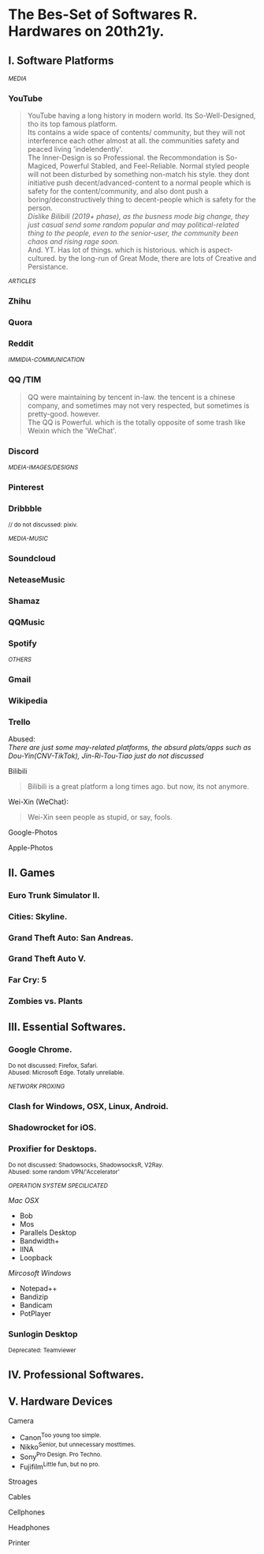 
# The Bes-Set of Softwares R. Hardwares on 20th21y.

## I. Software Platforms

<small>*MEDIA*</small>

### YouTube
> YouTube having a long history in modern world. Its So-Well-Designed, tho its top famous platform.  
> Its contains a wide space of contents/ community, but they will not interference each other almost at all. the communities safety and peaced living 'indelendently'.  
> The Inner-Design is so Professional. the Recommondation is So-Magiced, Powerful Stabled, and Feel-Reliable. Normal styled people will not been disturbed by something non-match his style. they dont initiative push decent/advanced-content to a normal people which is safety for the content/community, and also dont push a boring/deconstructively thing to decent-people which is safety for the person.  
> *Dislike Bilibili (2019+ phase), as the busness mode big change, they just casual send some random popular and may political-related thing to the people, even to the senior-user, the community been chaos and rising rage soon.*  
> And. YT. Has lot of things. which is historious. which is aspect-cultured. by the long-run of Great Mode, there are lots of Creative and Persistance.


<small>*ARTICLES*</small>

### Zhihu

### Quora

### Reddit


<small>*IMMIDIA-COMMUNICATION*</small>

### QQ /TIM
> QQ were maintaining by tencent in-law. the tencent is a chinese company, and sometimes may not very respected, but sometimes is pretty-good. however.  
> The QQ is Powerful. which is the totally opposite of some trash like Weixin which the 'WeChat'.

### Discord

<small>*MDEIA-IMAGES/DESIGNS*</small>

### Pinterest

### Dribbble

<sub>// do not discussed: pixiv.</sub>

<small>*MEDIA-MUSIC*</small>

### Soundcloud

### NeteaseMusic

### Shamaz

### QQMusic

### Spotify

<small>*OTHERS*</small>

### Gmail

### Wikipedia

### Trello

Abused:  
*There are just some may-related platforms, the absurd plats/apps such as Dou-Yin(CNV-TikTok), Jin-Ri-Tou-Tiao just do not discussed*

Bilibili
> Bilibili is a great platform a long times ago. but now, its not anymore.

Wei-Xin (WeChat):
> Wei-Xin seen people as stupid, or say, fools. 

Google-Photos

Apple-Photos



## II. Games

### Euro Trunk Simulator II.

### Cities: Skyline.

### Grand Theft Auto: San Andreas.

### Grand Theft Auto V.

### Far Cry: 5

### Zombies vs. Plants

## III. Essential Softwares.

### Google Chrome.

<small>Do not discussed: Firefox, Safari.</small>  
<small>Abused: Microsoft Edge. Totally unreliable.</small>

<small>*NETWORK PROXING*</small>

### Clash for Windows, OSX, Linux, Android.

### Shadowrocket for iOS.

### Proxifier for Desktops.

<small>Do not discussed: Shadowsocks, ShadowsocksR, V2Ray.</small>  
<small>Abused: some random VPN/'Accelerator'</small>

<small>*OPERATION SYSTEM SPECILICATED*</small>  

*Mac OSX*  
- Bob
- Mos
- Parallels Desktop
- Bandwidth+
- IINA
- Loopback

*Mircosoft Windows*  
- Notepad++
- Bandizip
- Bandicam
- PotPlayer


### Sunlogin Desktop

<small>Deprecated: Teamviewer</small>


## IV. Professional Softwares.


## V. Hardware Devices

Camera

- Canon<sup>Too young too simple.</sup>
- Nikko<sup>Senior, but unnecessary mosttimes.</sup> 
- Sony<sup>Pro Design. Pro Techno.</sup> 
- Fujifilm<sup>Little fun, but no pro.</sup>



Stroages

Cables

Cellphones

Headphones

Printer